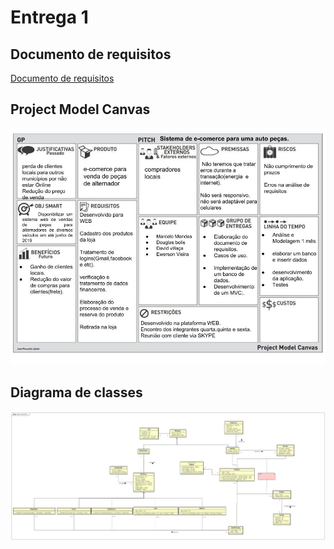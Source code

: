 # Entrega 1
## Documento de requisitos
[Documento de requisitos](../DOCUMENTO_REQUISITOS.MD)<br>

## Project Model Canvas
![PMC](../imagens/projectModelCanvas.jpg)

## Diagrama de classes
![Diagrama de classes](../imagens/projetoDetalhado.jpg)